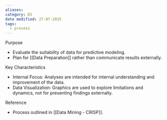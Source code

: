```yaml
---
aliases:
category: DS
date modified: 27-07-2025
tags:
  - process
---
```

Purpose

* Evaluate the suitability of data for predictive modeling.
* Plan for [[Data Preparation]] rather than communicate results externally.

Key Characteristics

* Internal Focus: Analyses are intended for internal understanding and improvement of the data.
* Data Visualization: Graphics are used to explore limitations and dynamics, not for presenting findings externally.

Reference

* Process outlined in [[Data Mining - CRISP]].

